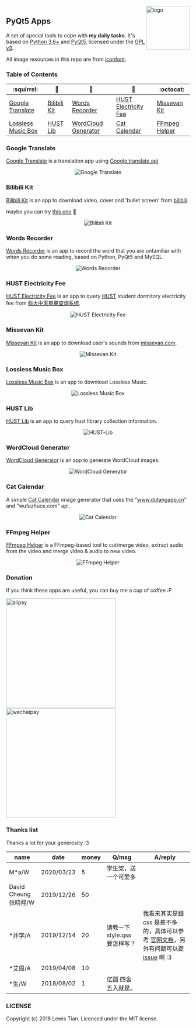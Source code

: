 <img src="images/icon.png" alt="logo" height="120" align="right" title="PyQt5 Apps" />

## PyQt5 Apps

A set of special tools to cope with **my daily tasks**. It's based on [Python 3.6+](https://www.python.org) and [PyQt5](https://riverbankcomputing.com/software/pyqt/download5), licensed under the [GPL v3](LICENSE).

All image resources in this repo are from [iconfont](http://www.iconfont.cn).

### Table of Contents
|           :squirrel:           |      :jack_o_lantern:          |            :beer:              |            :fish_cake:         |            :octocat:            |
| ------------------------------ | ------------------------------ | -------------------------------| ------------------------------ | ------------------------------- |
| [Google Translate](#google-translate) | [Bilibili Kit](#bilibili-kit) | [Words Recorder](#words-recorder) | [HUST Electricity Fee](#hust-electricity-fee) | [Missevan Kit](#missevan-kit) |
| [Lossless Music Box](#lossless-music-box) | [HUST Lib](#hust-lib) | [WordCloud Generator](#wordcloud-generator) | [Cat Calendar](#cat-calendar) | [FFmpeg Helper](#ffmpeg-helper)  |

### Google Translate
[Google Translate](google-translate) is a translation app using [Google translate api](https://github.com/ssut/py-googletrans).

<div align="center">
    <img src="images/Google-Translate.png" alt="Google Translate" title="Google Translate" />
</div>

### Bilibili Kit

[Bilibili Kit](bilibili-kit) is an app to download video, cover and  'bullet screen' from [bilibili](https://www.bilibili.com/). 

maybe you can try [this one](https://github.com/LewisTian/bili-box) :flags:

<div align="center">
    <img src="images/Bilibili-Kit.png" alt="Bilibili Kit"  title="Bilibili Kit" />
</div>

### Words Recorder

[Words Recorder](words-recorder) is an app to record the word that you are unfamiliar with when you do some reading, based on Python, PyQt5 and MySQL. 

<div align="center">
    <img src="images/Words-Recorder.png" alt="Words Recorder"  title="Words Recorder" />
</div>

### HUST Electricity Fee

[HUST Electricity Fee](hust-electricity-fee) is an app to query [HUST](http://www.hust.edu.cn/) student dormitory electricity fee from [科大中天电量查询系统](http://202.114.18.218/Main.aspx). 

<div align="center">
    <img src="images/HUST-Electricity-Fee.png" alt="HUST Electricity Fee" title="HUST Electricity Fee" />
</div>

### Missevan Kit

[Missevan Kit](missevan-kit) is an app to download user's sounds from [missevan.com](http://www.missevan/). 

<div align="center">
    <img src="images/missevan-kit.png" alt="Missevan Kit"  title="Missevan Kit" />
</div>

### Lossless Music Box

[Lossless Music Box](lossless-music-box) is an app to download Lossless Music.
<div align="center">
    <img src="images/Lossless-Music-Box.gif" alt="Lossless Music Box" title="Lossless Music Box" />
</div>

### HUST Lib

[HUST Lib](hust-lib) is an app to query hust library collection information.
<div align="center">
    <img src="images/HUST-Lib.gif" alt="HUST-Lib" title="HUST-Lib" />
</div>

### WordCloud Generator

[WordCloud Generator](word-cloud-generator) is an app to generate WordCloud images.
<div align="center">
    <img src="images/word-cloud-generator.gif" alt="WordCloud Generator" title="WordCloud Generator" />
</div>

### Cat Calendar

A simple [Cat Calendar](cat-calendar) image generator that uses the "www.dutangapp.cn" and "wufazhuce.com" api.

<div align="center">
    <img src="images/cat-calendar.gif" alt="Cat Calendar" title="Cat Calendar" />
</div>

### FFmpeg Helper

[FFmpeg Helper](ffmpeg-helper) is a FFmpeg-based tool to cut/merge video, extract audio from the video and merge video & audio to new video.

<div align="center">
    <img src="images/ffmpeg-helper.gif" alt="FFmpeg Helper" title="FFmpeg Helper" />
</div>

### Donation
If you think these apps are useful, you can buy me a cup of coffee :P
<div>
	<img src="images/alipay.png" alt="alipay" title="非常感谢请我喝一杯咖啡:D" width="300">
	<img src="images/wechatpay.png" alt="wechatpay" title="非常感谢请我喝一杯咖啡:D" width="300">
</div>

### Thanks list
Thanks a lot for your generosity :3

|  name                | date        | money  | Q/msg  | A/reply|
|  ----                | ----        | ----   | ----   |----    |
| M*a/W                | 2020/03/23  | 5       |学生党，送一个可爱多 | |
| David Cheung张晓翔/W | 2019/12/26  | 50      | | |
| *井学/A              | 2019/12/14  | 20      |请教一下 style.qss 要怎样写？ | 我看来其实是跟 css 是差不多的，具体可以参考 [官网文档](https://doc.qt.io/qt-5/stylesheet-examples.html)，另外有问题可以提 [issue](https://github.com/taseikyo/PyQt5-Apps/issues) 啊 :3 |
| *艾周/A              | 2019/04/08  | 10      | | |
| *生/W                | 2018/08/02  | 1       |亿圆 四舍五入就是。 | |

### LICENSE
Copyright (c) 2018 Lewis Tian. Licensed under the MIT license.